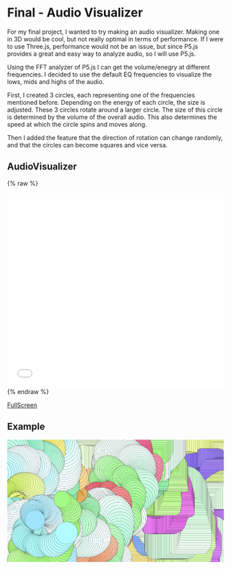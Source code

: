 # Final - Audio Visualizer

For my final project, I wanted to try making an audio visualizer. Making one in 3D would be cool, but not really optimal in terms of performance. If I were to use Three.js, performance would not be an issue, but since P5.js provides a great and easy way to analyze audio, so I will use P5.js.

Using the FFT analyzer of P5.js I can get the volume/enegry at different frequencies. I decided to use the default EQ frequencies to visualize the lows, mids and highs of the audio.

First, I created 3 circles, each representing one of the frequencies mentioned before. Depending on the energy of each circle, the size is adjusted.
These 3 circles rotate around a larger circle. The size of this circle is determined by the volume of the overall audio. This also determines the speed at which the circle spins and moves along.

Then I added the feature that the direction of rotation can change randomly, and that the circles can become squares and vice versa.

## AudioVisualizer

{% raw %}
<iframe src="content/audioVisualizer/audioVisualizer/index.html" width="100%" height="450" frameborder="no"></iframe> {% endraw %}

[FullScreen](https://mattsymetry.github.io/GENCG/content/audioVisualizer/audioVisualizer/index.html)

## Example

![Example Image](content/audioVisualizer/img1.png)